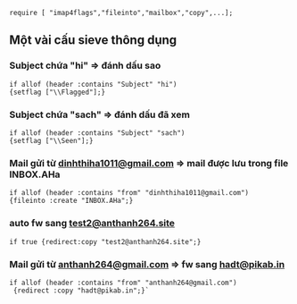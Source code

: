 ```
require [ "imap4flags","fileinto","mailbox","copy",...];
```
## Một vài cấu sieve thông dụng
### Subject chứa "hi" => đánh dấu sao
```
if allof (header :contains "Subject" "hi")
{setflag ["\\Flagged"];}
```
### Subject chứa "sach" => đánh dấu đã xem
```
if allof (header :contains "Subject" "sach")
{setflag ["\\Seen"];}
```
### Mail gửi từ dinhthiha1011@gmail.com => mail được lưu trong file INBOX.AHa
```
if allof (header :contains "from" "dinhthiha1011@gmail.com")
{fileinto :create "INBOX.AHa";}
```
### auto fw sang test2@anthanh264.site
```
if true {redirect:copy "test2@anthanh264.site";}
```
### Mail gửi từ anthanh264@gmail.com => fw sang hadt@pikab.in
```
if allof (header :contains "from" "anthanh264@gmail.com")
 {redirect :copy "hadt@pikab.in";}`
```
